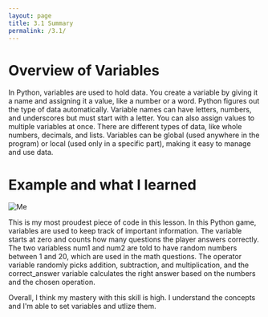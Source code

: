 ```yaml
---
layout: page
title: 3.1 Summary
permalink: /3.1/
---
```


<h1>Overview of Variables</h1>





In Python, variables are used to hold data. You create a variable by giving it a name and assigning it a value, like a number or a word. Python figures out the type of data automatically. Variable names can have letters, numbers, and underscores but must start with a letter. You can also assign values to multiple variables at once. There are different types of data, like whole numbers, decimals, and lists. Variables can be global (used anywhere in the program) or local (used only in a specific part), making it easy to manage and use data.




<h1>Example and what I learned</h1>

<img src= "{{site.baseurl}}/images/notebooks/image copy 14.png" alt = "Me">

This is my most proudest piece of code in this lesson. In this Python game, variables are used to keep track of important information. The variable starts at zero and counts how many questions the player answers correctly. The two variabless num1 and num2 are told to have random numbers between 1 and 20, which are used in the math questions. The operator variable randomly picks addition, subtraction, and multiplication, and the correct_answer variable calculates the right answer based on the numbers and the chosen operation. 

Overall, I think my mastery with this skill is high. I understand the concepts and I'm able to set variables and utlize them.


